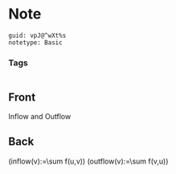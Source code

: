 # Note
```
guid: vpJ@^wXt%s
notetype: Basic
```

### Tags
```
```

## Front
Inflow and Outflow

## Back
\(inflow(v):=\sum f(u,v)\)
\(outflow(v):=\sum f(v,u)\)
